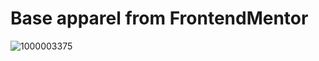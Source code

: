 # Base apparel from FrontendMentor
![1000003375](https://github.com/Tkharkhelauri/Base-apparel/assets/95001028/9d938229-559f-4d13-b955-9db78d7696c6)
